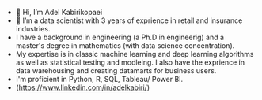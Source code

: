 - 👋 Hi, I’m Adel Kabirikopaei
- 👀 I’m a data scientist with 3 years of exprience in retail and insurance industries. 
- I have a background in engineering (a Ph.D in engineerig) and a master's degree in mathematics (with data science concentration). 
- My expertise is in classic machine learning and deep learning algorithms as well as statistical testing and modleing. I also have the exprience in data warehousing and creating datamarts for business users.
- I'm proficient in Python, R, SQL, Tableau/ Power BI.
- (https://www.linkedin.com/in/adelkabiri/)

<!---
adelkabiri/adelkabiri is a ✨ special ✨ repository because its `README.md` (this file) appears on your GitHub profile.
You can click the Preview link to take a look at your changes.
--->
